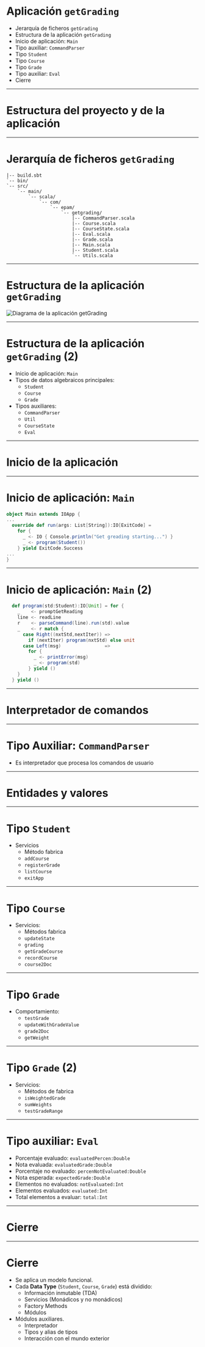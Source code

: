 # Aplicación `getGrading`

* Jerarquía de ficheros `getGrading`
* Estructura de la aplicación `getGrading`
* Inicio de aplicación: `Main`
* Tipo auxiliar: `CommandParser`
* Tipo `Student`
* Tipo `Course`
* Tipo `Grade`
* Tipo auxiliar: `Eval`
* Cierre

---

# Estructura del proyecto y de la aplicación

---

# Jerarquía de ficheros `getGrading`

```ascii
|-- build.sbt
`-- bin/
`-- src/
    `-- main/
        `-- scala/
            `-- com/
                `-- epam/
                    `-- getgrading/
                        |-- CommandParser.scala
                        |-- Course.scala
                        |-- CourseState.scala
                        |-- Eval.scala
                        |-- Grade.scala
                        |-- Main.scala
                        |-- Student.scala
                        `-- Utils.scala
```

---

# Estructura de la aplicación `getGrading`

![Diagrama de la aplicación `getGrading`](./images/C3_M2_U5_V01_App_getGrading_01.png)

---

# Estructura de la aplicación `getGrading` (2)

* Inicio de aplicación: `Main`
* Tipos de datos algebraicos principales:
  * `Student`
  * `Course`
  * `Grade`
* Tipos auxiliares:
  * `CommandParser`
  * `Util`
  * `CourseState`
  * `Eval`

---

# Inicio de la aplicación 

---

# Inicio de aplicación: `Main`

```scala
object Main extends IOApp {
...
  override def run(args: List[String]):IO[ExitCode] =
    for {
      _ <- IO { Console.println("Get greading starting...") }
      _ <- program(Student())
    } yield ExitCode.Success
...
}
```

---

# Inicio de aplicación: `Main` (2)

```scala
  def program(std:Student):IO[Unit] = for {
    _    <- promptGetReading
    line <- readLine
    r    <- parseCommand(line).run(std).value
    _    <- r match {
      case Right((nxtStd,nextIter)) =>
        if (nextIter) program(nxtStd) else unit
      case Left(msg)                =>
        for {
          _ <- printError(msg)
          _ <- program(std)
        } yield ()
    }
  } yield ()
```

---

# Interpretador de comandos

---

# Tipo Auxiliar: `CommandParser`

* Es interpretador que procesa los comandos de usuario

---

# Entidades y valores

---

# Tipo `Student`

* Servicios
  * Método fabrica
  * `addCourse`
  * `registerGrade`
  * `listCourse`
  * `exitApp`

---

# Tipo `Course`

* Servicios:
  * Métodos fabrica
  * `updateState`
  * `grading`
  * `getGradeCourse`
  * `recordCourse`
  * `course2Doc`

---

# Tipo `Grade`

* Comportamiento:
  * `testGrade`
  * `updateWithGradeValue`
  * `grade2Doc`
  * `getWeight`

---

# Tipo `Grade` (2)

* Servicios:
  * Métodos de fabrica
  * `isWeightedGrade`
  * `sumWeights`
  * `testGradeRange`

---

# Tipo auxiliar: `Eval`


* Porcentaje evaluado: `evaluatedPercen:Double`
* Nota evaluada: `evaluatedGrade:Double`
* Porcentaje no evaluado: `percenNotEvaluated:Double`
* Nota esperada: `expectedGrade:Double`
* Elementos no evaluados: `notEvaluated:Int`
* Elementos evaluados: `evaluated:Int`
* Total elementos a evaluar: `total:Int`

---

# Cierre

---

# Cierre

* Se aplica un modelo funcional.
* Cada **Data Type** (`Student`, `Course`, `Grade`) está dividido:
  * Información inmutable (TDA)
  * Servicios (Monádicos y no monádicos)
  * Factory Methods
  * Módulos
* Módulos auxiliares.
  * Interpretador
  * Tipos y alias de tipos
  * Interacción con el mundo exterior
